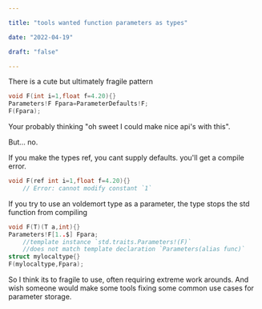 ```yaml
---

title: "tools wanted function parameters as types"

date: "2022-04-19"

draft: "false"

---
```


There is a cute but ultimately fragile pattern
```c
void F(int i=1,float f=4.20){}
Parameters!F Fpara=ParameterDefaults!F;
F(Fpara);
```

Your probably thinking "oh sweet I could make nice api's with this".

But... no.

If you make the types ref, you cant supply defaults. you'll get a compile error.

```c
void F(ref int i=1,float f=4.20){} 
    // Error: cannot modify constant `1`
```

If you try to use an voldemort type as a parameter, the type stops the std function from compiling
```c
void F(T)(T a,int){}
Parameters!F[1..$] Fpara;
    //template instance `std.traits.Parameters!(F)` 
    //does not match template declaration `Parameters(alias func)`
struct mylocaltype{}
F(mylocaltype,Fpara);
```

So I think its to fragile to use, often requiring extreme work arounds. And wish someone would make some tools fixing some common use cases for parameter storage.
